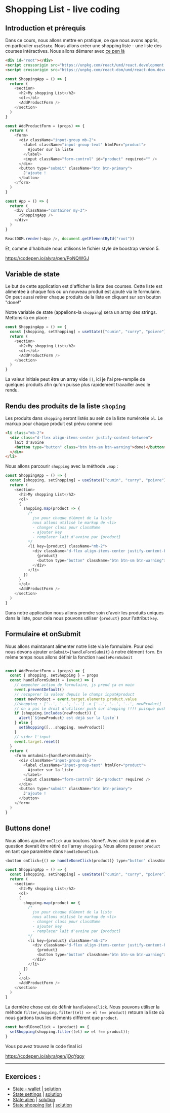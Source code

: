 # Shopping List - live coding

## Introduction et prérequis

Dans ce cours, nous allons mettre en pratique, ce que nous avons appris, en particulier `useState`. Nous allons créer une shopping liste - une liste des courses intéractives. Nous allons démarer avec [ce pen là](https://codepen.io/alyra/pen/PoNQWGJ)

```html
<div id="root"></div>
<script crossorigin src="https://unpkg.com/react/umd/react.development.js"></script>
<script crossorigin src="https://unpkg.com/react-dom/umd/react-dom.development.js"></script>
```

```javascript
const ShoppingApp = () => {
  return (
    <section>
      <h2>My shopping List</h2>
      <ol></ol>
      <AddProductForm />
    </section>
  )
}

const AddProductForm = (props) => {
  return (
    <form>
      <div className="input-group mb-2">
        <label className="input-group-text" htmlFor="product">
          Ajouter sur la liste
        </label>
        <input className="form-control" id="product" required="" />
      </div>
      <button type="submit" className="btn btn-primary">
        J'ajoute !
      </button>
    </form>
  )
}

const App = () => {
  return (
    <div className="container my-3">
      <ShoppingApp />
    </div>
  )
}

ReactDOM.render(<App />, document.getElementById("root"))
```

Et, comme d'habitude nous utilisons le fichier style de boostrap version 5.

https://codepen.io/alyra/pen/PoNQWGJ


## Variable de state

Le but de cette application est d'afficher la liste des courses. Cette liste est alimentée à chaque fois où un nouveau produit est ajouté via le formulaire. On peut aussi retirer chaque produits de la liste en cliquant sur son bouton "done!"

Notre variable de state (appellons-la `shopping`) sera un array des strings. Mettons-la en place :

```javascript
const ShoppingApp = () => {
  const [shopping, setShopping] = useState(["cumin", "curry", "poivre"])
  return (
    <section>
      <h2>My shopping List</h2>
      <ol></ol>
      <AddProductForm />
    </section>
  )
}
```

La valeur initiale peut être un array vide `[]`, ici je l'ai pre-remplie de quelques produits afin qu'on puisse plus rapidement travailler avec le rendu.

## Rendu des produits de la liste `shoping`

Les produits dans `shopping` seront listés au sein de la liste numérotée `ol`. 
Le markup pour chaque produit est prévu comme ceci 

```html
<li class="mb-2">
  <div class="d-flex align-items-center justify-content-between">
    lait d'avoine
    <button type="button" class="btn btn-sm btn-warning">done!</button>
  </div>
</li>
```

Nous allons parcourir `shopping` avec la méthode `.map` :

```javascript
const ShoppingApp = () => {
  const [shopping, setShopping] = useState(["cumin", "curry", "poivre"])
  return (
    <section>
      <h2>My shopping List</h2>
      <ol>
      {
        shopping.map(product => {
          /* 
            jsx pour chaque élément de la liste
            nous allons utilisé le markup de <li>
            - changer class pour className
            - ajouter key
            - remplacer lait d'avoine par {product}
          */
          <li key={product} className="mb-2">
            <div className="d-flex align-items-center justify-content-between">
              {product}
              <button type="button" className="btn btn-sm btn-warning">done!</button>
            </div>
          </li>
        })
      }
      </ol>
      <AddProductForm />
    </section>
  )
}
```

Dans notre application nous allons prendre soin d'avoir les produits uniques dans la liste, pour cela nous pouvons utiliser `{product}` pour l'attribut `key`.

## Formulaire et onSubmit

Nous allons maintanant alimenter notre liste via le formulaire. Pour ceci nous devons ajouter `onSubmit={handleFormSubmit}` à notre élément `form`. En même temps nous allons définir la fonction `handleFormSubmit`

```javascript

const AddProductForm = (props) => {
  const { shopping, setShopping } = props
  const handleFormSubmit = (event) => {
    // empecher action de formulaire, js prend ça en main
    event.preventDefault()
    // recuperer la valeur depuis le champs input#product
    const newProduct = event.target.elements.product.value
    //shopping : ['..', '..', '..'] -> ['..', '..', '..', newProduct]
    // on a pas le droit d'utiliser push sur shopping !!!! puisque push modifie shopping
    if (shopping.includes(newProduct)) {
      alert(`${newProduct} est déjà sur la liste`)
    } else {
      setShopping([...shopping, newProduct])
    }
    // vider l'input
    event.target.reset()
  }
  return (
    <form onSubmit={handleFormSubmit}>
      <div className="input-group mb-2">
        <label className="input-group-text" htmlFor="product">
          Ajouter sur la liste
        </label>
        <input className="form-control" id="product" required />
      </div>
      <button type="submit" className="btn btn-primary">
        J'ajoute !
      </button>
    </form>
  )
}
```

## Buttons done!

Nous allons ajouter `onClick` aux boutons 'done!'. Avec *click* le produit en question devrait être rétiré de l'array `shopping`. Nous allons passer `product` en tant que paramètre dans `handleDoneClick`.


```javascript
<button onClick={() => handleDoneClick(product)} type="button" className="btn btn-sm btn-warning">done!</button>
```

```javascript
const ShoppingApp = () => {
  const [shopping, setShopping] = useState(["cumin", "curry", "poivre"])
  return (
    <section>
      <h2>My shopping List</h2>
      <ol>
      {
        shopping.map(product => {
          /* 
            jsx pour chaque élément de la liste
            nous allons utilisé le markup de <li>
            - changer class pour className
            - ajouter key
            - remplacer lait d'avoine par {product}
          */
          <li key={product} className="mb-2">
            <div className="d-flex align-items-center justify-content-between">
              {product}
              <button type="button" className="btn btn-sm btn-warning">done!</button>
            </div>
          </li>
        })
      }
      </ol>
      <AddProductForm />
    </section>
  )
}
```

La dernière chose est de définir `handleDoneClick`. Nous pouvons utiliser la méhode `filter`,`shopping.filter((el) => el !== product)` retourn la liste où nous gardons tous les éléments différent que `product`.

```javascript
const handlDoneClick = (product) => {
  setShopping(shopping.filter((el) => el !== product));
}
```

Vous pouvez trouvez le code final ici

https://codepen.io/alyra/pen/jOqYggy

---

## Exercices :

 - [State - wallet](https://codepen.io/alyra/pen/LYNeYeL) | [solution](https://codepen.io/alyra/pen/e338ac3c0b89e075037141ae852c6023)
 - [State settings](https://codepen.io/alyra/pen/bGpaRJJ) | [solution](https://codepen.io/alyra/pen/2379640ca179a5c55839e338c28b679f)
 - [State alien](https://codepen.io/alyra/pen/zYqpdGw) | [solution](https://codepen.io/alyra/pen/b4a10fb49de21fbaa6e0f7daa229ee4c)
 - [State shopping list](https://codepen.io/alyra/pen/rNepXRY) | [solution](https://codepen.io/alyra/pen/a4bb96fcc8c2c5dcba3eb2b1720db479)